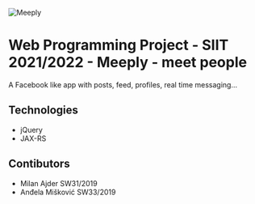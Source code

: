 ![Meeply](https://github.com/mmmajder/Web-project/assets/91467463/6695c43a-8069-4bd9-9286-01298de1dd11)
# Web Programming Project - SIIT 2021/2022 - Meeply - meet people

A Facebook like app with posts, feed, profiles, real time messaging...

## Technologies
- jQuery
- JAX-RS

## Contibutors
- Milan Ajder SW31/2019
- Anđela Mišković SW33/2019

